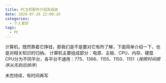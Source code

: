 ```yaml
---
title: PC主机配件介绍及组装
date: 2020-07-26 22:00:10
categories:
  - 个人爱好
tags: 
  - PC
---
```


计算机，既然靠着它挣钱，那我们是不是要对它有所了解，下面简单介绍一下，也是对相关知识的归纳。
计算机主要组成部分：电源、主板、CPU、内存、硬盘
CPU分为不同平台，各平台不通用：775、1366、1155、1150、1151（*按照时间顺序从先到后排序*）

<!-- more -->

未完待续，有时间再写

